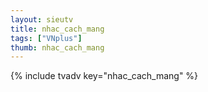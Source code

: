 ```yaml
--- 
layout: sieutv
title: nhac_cach_mang
tags: ["VNplus"]
thumb: nhac_cach_mang
---
```

{% include tvadv key="nhac_cach_mang" %} 

